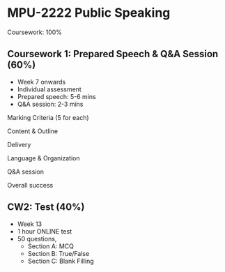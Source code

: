 # MPU-2222 Public Speaking

Coursework: 100%

## Coursework 1: Prepared Speech & Q&A Session (60%)

- Week 7 onwards
- Individual assessment
- Prepared speech: 5-6 mins
- Q&A session: 2-3 mins

Marking Criteria (5 for each)

Content & Outline

Delivery

Language & Organization

Q&A session

Overall success

## CW2: Test (40%)

- Week 13
- 1 hour ONLINE test
- 50 questions,
  - Section A: MCQ
  - Section B: True/False
  - Section C: Blank Filling

